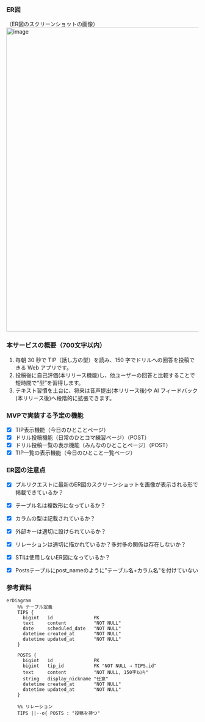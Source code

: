 ### ER図
（ER図のスクリーンショットの画像）
<img width="593" height="796" alt="image" src="https://github.com/user-attachments/assets/141f836c-3a86-48c3-9eb4-c6b0575199c2" />


### 本サービスの概要（700文字以内）
1. 毎朝 30 秒で TIP（話し方の型）を読み、150 字でドリルへの回答を投稿できる Web アプリです。
2. 投稿後に自己評価(本リリース機能)し、他ユーザーの回答と比較することで短時間で“型”を習得します。
3. テキスト習慣を土台に、将来は音声提出(本リリース後)や AI フィードバック(本リリース後)へ段階的に拡張できます。

### MVPで実装する予定の機能
- [x]  TIP表示機能（今日のひとことページ）
- [x]  ドリル投稿機能（日常のひとコマ練習ページ）（POST）
- [x]  ドリル投稿一覧の表示機能（みんなのひとことページ）（POST）
- [x]  TIP一覧の表示機能（今日のひとこと一覧ページ）

### ER図の注意点
- [x] プルリクエストに最新のER図のスクリーンショットを画像が表示される形で掲載できているか？
- [x] テーブル名は複数形になっているか？
- [x] カラムの型は記載されているか？
- [x] 外部キーは適切に設けられているか？
- [x] リレーションは適切に描かれているか？多対多の関係は存在しないか？
- [x] STIは使用しないER図になっているか？
- [x] Postsテーブルにpost_nameのように"テーブル名+カラム名"を付けていない


### 参考資料
```mermaid
erDiagram
    %% テーブル定義
    TIPS {
      bigint   id               PK
      text     content          "NOT NULL"
      date     scheduled_date   "NOT NULL"
      datetime created_at       "NOT NULL"
      datetime updated_at       "NOT NULL"
    }

    POSTS {
      bigint   id               PK
      bigint   tip_id           FK "NOT NULL → TIPS.id"
      text     content          "NOT NULL, 150字以内"
      string   display_nickname "任意"
      datetime created_at       "NOT NULL"
      datetime updated_at       "NOT NULL"
    }

    %% リレーション
    TIPS ||--o{ POSTS : "投稿を持つ"

```

